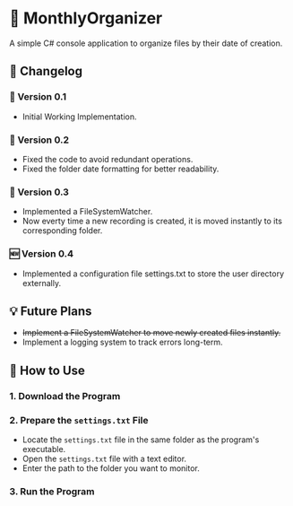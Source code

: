 # :file_folder: MonthlyOrganizer 
A simple C# console application to organize files by their date of creation.

## :wrench: Changelog

### :arrows_counterclockwise: Version 0.1
- Initial Working Implementation.

### :arrows_counterclockwise: Version 0.2
- Fixed the code to avoid redundant operations.
- Fixed the folder date formatting for better readability.

### :arrows_counterclockwise: Version 0.3
- Implemented a FileSystemWatcher.
- Now everty time a new recording is created, it is moved instantly to its corresponding folder.

### :new: Version 0.4
- Implemented a configuration file settings.txt to store the user directory externally.

## :bulb: Future Plans
- ~~Implement a FileSystemWatcher to move newly created files instantly.~~
- Implement a logging system to track errors long-term.


## :book: How to Use

### 1. **Download the Program**

### 2. **Prepare the `settings.txt` File**
- Locate the `settings.txt` file in the same folder as the program's executable.
- Open the `settings.txt` file with a text editor.
- Enter the path to the folder you want to monitor.

### 3. **Run the Program**
